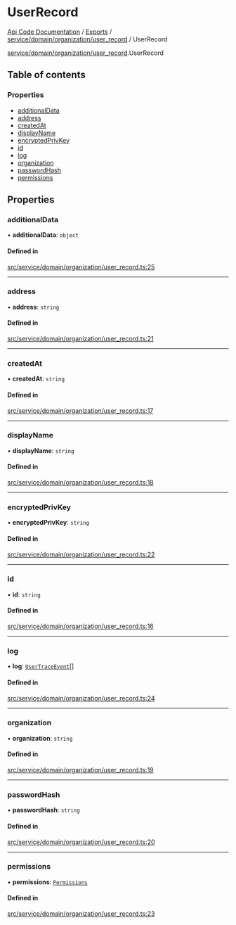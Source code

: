 # UserRecord
 
[Api Code Documentation](../README.md) / [Exports](../modules.md) / [service/domain/organization/user\_record](../modules/service_domain_organization_user_record.md) / UserRecord

[service/domain/organization/user\_record](../modules/service_domain_organization_user_record.md).UserRecord

## Table of contents

### Properties

- [additionalData](service_domain_organization_user_record.UserRecord.md#additionaldata)
- [address](service_domain_organization_user_record.UserRecord.md#address)
- [createdAt](service_domain_organization_user_record.UserRecord.md#createdat)
- [displayName](service_domain_organization_user_record.UserRecord.md#displayname)
- [encryptedPrivKey](service_domain_organization_user_record.UserRecord.md#encryptedprivkey)
- [id](service_domain_organization_user_record.UserRecord.md#id)
- [log](service_domain_organization_user_record.UserRecord.md#log)
- [organization](service_domain_organization_user_record.UserRecord.md#organization)
- [passwordHash](service_domain_organization_user_record.UserRecord.md#passwordhash)
- [permissions](service_domain_organization_user_record.UserRecord.md#permissions)

## Properties

### additionalData

• **additionalData**: `object`

#### Defined in

[src/service/domain/organization/user_record.ts:25](https://github.com/openkfw/TruBudget/blob/3b9e793/api/src/service/domain/organization/user_record.ts#L25)

___

### address

• **address**: `string`

#### Defined in

[src/service/domain/organization/user_record.ts:21](https://github.com/openkfw/TruBudget/blob/3b9e793/api/src/service/domain/organization/user_record.ts#L21)

___

### createdAt

• **createdAt**: `string`

#### Defined in

[src/service/domain/organization/user_record.ts:17](https://github.com/openkfw/TruBudget/blob/3b9e793/api/src/service/domain/organization/user_record.ts#L17)

___

### displayName

• **displayName**: `string`

#### Defined in

[src/service/domain/organization/user_record.ts:18](https://github.com/openkfw/TruBudget/blob/3b9e793/api/src/service/domain/organization/user_record.ts#L18)

___

### encryptedPrivKey

• **encryptedPrivKey**: `string`

#### Defined in

[src/service/domain/organization/user_record.ts:22](https://github.com/openkfw/TruBudget/blob/3b9e793/api/src/service/domain/organization/user_record.ts#L22)

___

### id

• **id**: `string`

#### Defined in

[src/service/domain/organization/user_record.ts:16](https://github.com/openkfw/TruBudget/blob/3b9e793/api/src/service/domain/organization/user_record.ts#L16)

___

### log

• **log**: [`UserTraceEvent`](service_domain_organization_user_trace_event.UserTraceEvent.md)[]

#### Defined in

[src/service/domain/organization/user_record.ts:24](https://github.com/openkfw/TruBudget/blob/3b9e793/api/src/service/domain/organization/user_record.ts#L24)

___

### organization

• **organization**: `string`

#### Defined in

[src/service/domain/organization/user_record.ts:19](https://github.com/openkfw/TruBudget/blob/3b9e793/api/src/service/domain/organization/user_record.ts#L19)

___

### passwordHash

• **passwordHash**: `string`

#### Defined in

[src/service/domain/organization/user_record.ts:20](https://github.com/openkfw/TruBudget/blob/3b9e793/api/src/service/domain/organization/user_record.ts#L20)

___

### permissions

• **permissions**: [`Permissions`](../modules/service_domain_permissions.md#permissions)

#### Defined in

[src/service/domain/organization/user_record.ts:23](https://github.com/openkfw/TruBudget/blob/3b9e793/api/src/service/domain/organization/user_record.ts#L23)
